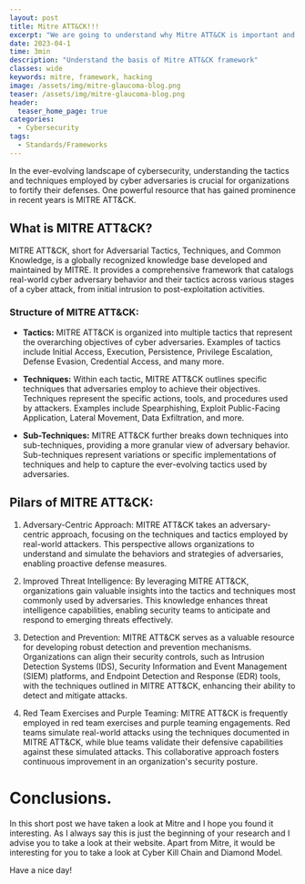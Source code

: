 ```yaml
---
layout: post
title: Mitre ATT&CK!!!
excerpt: "We are going to understand why Mitre ATT&CK is important and how to use it."
date: 2023-04-1
time: 3min
description: "Understand the basis of Mitre ATT&CK framework"
classes: wide
keywords: mitre, framework, hacking
image: /assets/img/mitre-glaucoma-blog.png
teaser: /assets/img/mitre-glaucoma-blog.png
header:
  teaser_home_page: true
categories:
  - Cybersecurity
tags:  
  - Standards/Frameworks
---
```


In the ever-evolving landscape of cybersecurity, understanding the tactics and techniques
employed by cyber adversaries is crucial for organizations to fortify their defenses. One
powerful resource that has gained prominence in recent years is MITRE ATT&CK. 

## What is MITRE ATT&CK?

MITRE ATT&CK, short for Adversarial Tactics, Techniques, and Common Knowledge, is a globally recognized knowledge base developed and maintained by MITRE. It provides a comprehensive framework that catalogs real-world cyber adversary behavior and their tactics across various stages of a cyber attack, from initial intrusion to post-exploitation
activities. 

### Structure of MITRE ATT&CK:

- **Tactics:** MITRE ATT&CK is organized into multiple tactics that represent the overarching objectives of cyber adversaries. Examples of tactics include Initial Access, Execution, Persistence, Privilege Escalation, Defense Evasion, Credential Access, and many more.

- **Techniques:** Within each tactic, MITRE ATT&CK outlines specific techniques that adversaries employ to achieve their objectives. Techniques represent the specific actions, tools, and procedures used by attackers. Examples include Spearphishing, Exploit Public-Facing Application, Lateral Movement, Data Exfiltration, and more.

- **Sub-Techniques:** MITRE ATT&CK further breaks down techniques into sub-techniques, providing a more granular view of adversary behavior. Sub-techniques represent variations or specific implementations of techniques and help to capture the ever-evolving tactics used by adversaries.

## Pilars of MITRE ATT&CK:

1. Adversary-Centric Approach: MITRE ATT&CK takes an adversary-centric approach,
focusing on the techniques and tactics employed by real-world attackers. This perspective
allows organizations to understand and simulate the behaviors and strategies of adversaries,
enabling proactive defense measures.

2. Improved Threat Intelligence: By leveraging MITRE ATT&CK, organizations gain valuable
insights into the tactics and techniques most commonly used by adversaries. This
knowledge enhances threat intelligence capabilities, enabling security teams to anticipate
and respond to emerging threats effectively.

3. Detection and Prevention: MITRE ATT&CK serves as a valuable resource for developing
robust detection and prevention mechanisms. Organizations can align their security controls,
such as Intrusion Detection Systems (IDS), Security Information and Event Management
(SIEM) platforms, and Endpoint Detection and Response (EDR) tools, with the techniques
outlined in MITRE ATT&CK, enhancing their ability to detect and mitigate attacks.

4. Red Team Exercises and Purple Teaming: MITRE ATT&CK is frequently employed in red
team exercises and purple teaming engagements. Red teams simulate real-world attacks
using the techniques documented in MITRE ATT&CK, while blue teams validate their
defensive capabilities against these simulated attacks. This collaborative approach fosters
continuous improvement in an organization's security posture.

# Conclusions.
In this short post we have taken a look at Mitre and I hope you found it interesting. As I always say this is just the beginning of your research and I advise you to take a look at their website. Apart from Mitre, it would be interesting for you to take a look at Cyber Kill Chain and Diamond Model. 

Have a nice day!